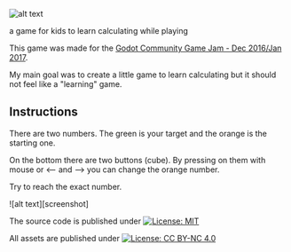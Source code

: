 ![alt text][logo]

a game for kids to learn calculating while playing

This game was made for the [Godot Community Game Jam - Dec 2016/Jan 2017](http://itch.io/jam/godotjam122016).

My main goal was to create a little game to learn calculating but it should not feel like a "learning" game.


## Instructions

There are two numbers.
The green is your target and the orange is the starting one.


On the bottom there are two buttons (cube).
By pressing on them with
mouse or <-- and -->
you can change the orange number.


Try to reach the exact number.

![alt text][screenshot]


The source code is published under [![License: MIT](https://img.shields.io/badge/License-MIT-yellow.svg)](https://opensource.org/licenses/MIT)

All assets are published under [![License: CC BY-NC 4.0](https://img.shields.io/badge/License-CC%20BY--NC%204.0-lightgrey.svg)](http://creativecommons.org/licenses/by-nc/4.0/)



[logo]: https://img.itch.io/aW1hZ2UvMTE1ODU5LzUzNTkwMy5wbmc=/315x250%23c/f9v6hi.png "Logo 2 or 3"
[logo]: https://img.itch.io/aW1hZ2UvMTE1ODU5LzUzNTkwMy5wbmc=/315x250%23c/f9v6hi.png "screenshot from game"
